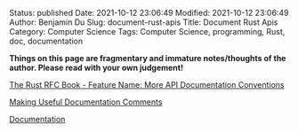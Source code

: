Status: published
Date: 2021-10-12 23:06:49
Modified: 2021-10-12 23:06:49
Author: Benjamin Du
Slug: document-rust-apis
Title: Document Rust Apis
Category: Computer Science
Tags: Computer Science, programming, Rust, doc, documentation

**Things on this page are fragmentary and immature notes/thoughts of the author. Please read with your own judgement!**

[The Rust RFC Book - Feature Name: More API Documentation Conventions](https://rust-lang.github.io/rfcs/1574-more-api-documentation-conventions.html#appendix-a-full-conventions-text)

[Making Useful Documentation Comments](https://doc.rust-lang.org/book/ch14-02-publishing-to-crates-io.html#making-useful-documentation-comments)

[Documentation](https://doc.rust-lang.org/rust-by-example/meta/doc.html)
